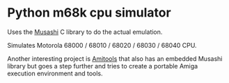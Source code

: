 # Python m68k cpu simulator

Uses the [Musashi](https://github.com/kstenerud/Musashi) C library to do the actual emulation.

Simulates Motorola 68000 / 68010 / 68020 / 68030 / 68040 CPU.


Another interesting project is [Amitools](https://github.com/cnvogelg/amitools) that
also has an embedded Musashi library but goes a step further and tries to
create a portable Amiga execution environment and tools.
